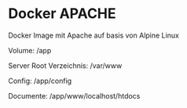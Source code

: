 # Docker APACHE

Docker Image mit Apache auf basis von Alpine Linux

Volume: /app

Server Root Verzeichnis: /var/www

Config: /app/config

Documente: /app/www/localhost/htdocs

